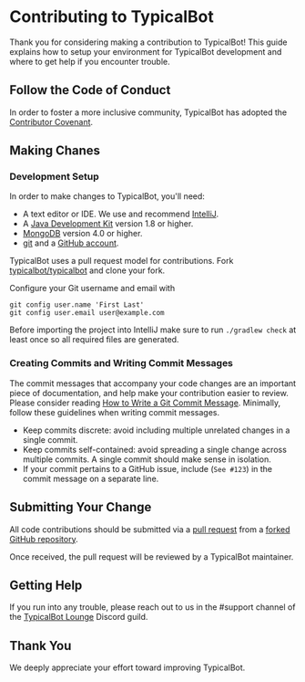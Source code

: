 # Contributing to TypicalBot

Thank you for considering making a contribution to TypicalBot! This guide explains how to setup your environment for TypicalBot development and where to get help if you encounter trouble.

## Follow the Code of Conduct

In order to foster a more inclusive community, TypicalBot has adopted the [Contributor Covenant](CODE_OF_CONDUCT.md).

## Making Chanes

### Development Setup

In order to make changes to TypicalBot, you'll need:

* A text editor or IDE. We use and recommend [IntelliJ](https://www.jetbrains.com/?from=typicalbot).
* A [Java Development Kit](https://www.oracle.com/technetwork/java/javase/downloads/index.html) version 1.8 or higher. 
* [MongoDB](https://www.mongodb.com/download-center) version 4.0 or higher.
* [git](https://git-scm.com) and a [GitHub account](https://github.com/join).

TypicalBot uses a pull request model for contributions. Fork [typicalbot/typicalbot](https://github.com/typicalbot/typicalbot) and clone your fork.

Configure your Git username and email with
```
git config user.name 'First Last'
git config user.email user@example.com
```

Before importing the project into IntelliJ make sure to run `./gradlew check` at least once so all required files are generated.

### Creating Commits and Writing Commit Messages

The commit messages that accompany your code changes are an important piece of documentation, and help make your contribution easier to review. Please consider reading [How to Write a Git Commit Message](https://chris.beams.io/posts/git-commit). Minimally, follow these guidelines when writing commit messages.

* Keep commits discrete: avoid including multiple unrelated changes in a single commit.
* Keep commits self-contained: avoid spreading a single change across multiple commits. A single commit should make sense in isolation.
* If your commit pertains to a GitHub issue, include (`See #123`) in the commit message on a separate line.

## Submitting Your Change

All code contributions should be submitted via a [pull request](https://help.github.com/articles/using-pull-requests) from a [forked GitHub repository](https://help.github.com/articles/fork-a-repo).

Once received, the pull request will be reviewed by a TypicalBot maintainer.

## Getting Help

If you run into any trouble, please reach out to us in the #support channel of the [TypicalBot Lounge](https://discord.gg/typicalbot) Discord guild.

## Thank You

We deeply appreciate your effort toward improving TypicalBot.